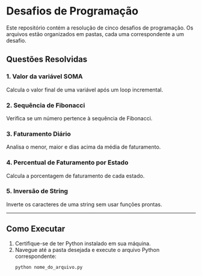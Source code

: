 # Desafios de Programação

Este repositório contém a resolução de cinco desafios de programação. Os arquivos estão organizados em pastas, cada uma correspondente a um desafio.

## Questões Resolvidas

### 1. Valor da variável SOMA
Calcula o valor final de uma variável após um loop incremental.

### 2. Sequência de Fibonacci
Verifica se um número pertence à sequência de Fibonacci.

### 3. Faturamento Diário
Analisa o menor, maior e dias acima da média de faturamento.

### 4. Percentual de Faturamento por Estado
Calcula a porcentagem de faturamento de cada estado.

### 5. Inversão de String
Inverte os caracteres de uma string sem usar funções prontas.

---

## Como Executar
1. Certifique-se de ter Python instalado em sua máquina.
2. Navegue até a pasta desejada e execute o arquivo Python correspondente:
   ```bash
   python nome_do_arquivo.py
